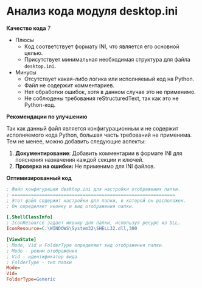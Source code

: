 # Анализ кода модуля desktop.ini

**Качество кода**
7
- Плюсы
    - Код соответствует формату INI, что является его основной целью.
    - Присутствует минимальная необходимая структура для файла `desktop.ini`.
- Минусы
    - Отсутствует какая-либо логика или исполняемый код на Python.
    - Файл не содержит комментариев.
    - Нет обработки ошибок, хотя в данном случае это не применимо.
    - Не соблюдены требования reStructuredText, так как это не Python-код.

**Рекомендации по улучшению**

Так как данный файл является конфигурационным и не содержит исполняемого кода Python, большая часть требований не применима. Тем не менее, можно добавить следующие аспекты:
1. **Документирование**: Добавить комментарии в формате INI для пояснения назначения каждой секции и ключей.
2. **Проверка на ошибки:** Не применимо для INI файлов.

**Оптимизированный код**

```ini
; Файл конфигурации desktop.ini для настройки отображения папки.
; ============================================================
; Этот файл содержит настройки для папки, в которой он расположен.
; Он определяет иконку и вид отображения папки.

[.ShellClassInfo]
; IconResource задает иконку для папки, используя ресурс из DLL.
IconResource=C:\WINDOWS\System32\SHELL32.dll,300

[ViewState]
; Mode, Vid и FolderType определяют вид отображения папки.
; Mode - режим отображения
; Vid - идентификатор вида
; FolderType - тип папки
Mode=
Vid=
FolderType=Generic
```